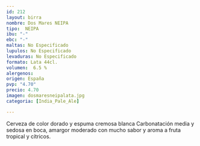 ```yaml
---
id: 212
layout: birra
nombre: Dos Mares NEIPA
tipo:  NEIPA
ibu: "-"
ebc: "-"
maltas: No Especificado
lupulos: No Especificado
levaduras: No Especificado
formato: Lata 44cl.
volumen:  6.5 %
alergenos: 
origen: España
pvp: "4.70"
precio: 4.70
imagen: dosmaresneipalata.jpg
categoria: [India_Pale_Ale]

---
```

Cerveza de color dorado y espuma cremosa blanca Carbonatación media y sedosa en boca, amargor moderado con mucho sabor y aroma a fruta tropical y cítricos.